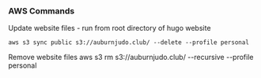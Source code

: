 

### AWS Commands

Update website files - run from root directory of hugo website

    aws s3 sync public s3://auburnjudo.club/ --delete --profile personal

Remove website files
    aws s3 rm s3://auburnjudo.club/ --recursive --profile personal
